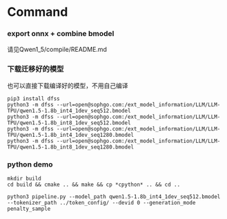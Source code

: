 # Command

### export onnx + combine bmodel
请见Qwen1_5/compile/README.md

### 下载迁移好的模型
也可以直接下载编译好的模型，不用自己编译
```shell
pip3 install dfss
python3 -m dfss --url=open@sophgo.com:/ext_model_information/LLM/LLM-TPU/qwen1.5-1.8b_int4_1dev_seq512.bmodel
python3 -m dfss --url=open@sophgo.com:/ext_model_information/LLM/LLM-TPU/qwen1.5-1.8b_int8_1dev_seq512.bmodel
python3 -m dfss --url=open@sophgo.com:/ext_model_information/LLM/LLM-TPU/qwen1.5-1.8b_int4_1dev_seq1280.bmodel
python3 -m dfss --url=open@sophgo.com:/ext_model_information/LLM/LLM-TPU/qwen1.5-1.8b_int8_1dev_seq1280.bmodel
```

### python demo

```shell
mkdir build
cd build && cmake .. && make && cp *cpython* .. && cd ..

python3 pipeline.py --model_path qwen1.5-1.8b_int4_1dev_seq512.bmodel --tokenizer_path ../token_config/ --devid 0 --generation_mode penalty_sample
```
